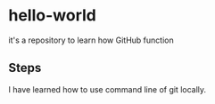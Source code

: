 # hello-world
it's a repository to learn how GitHub function
## Steps
I have learned how to use command line of git locally.<br />
